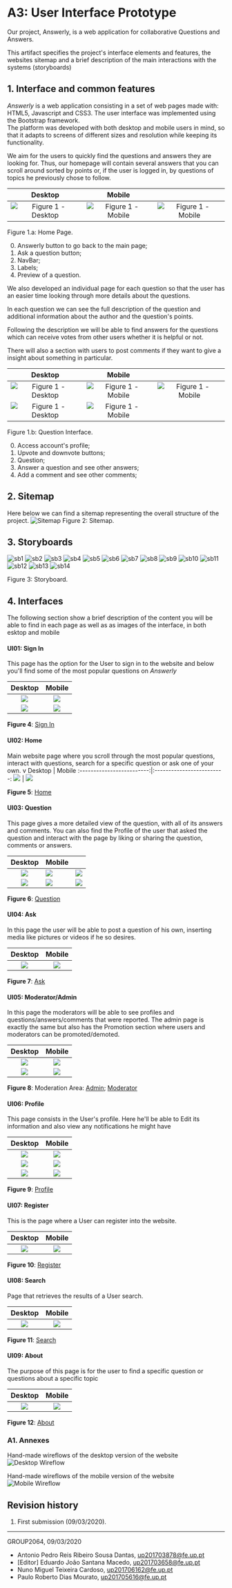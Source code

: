 # A3: User Interface Prototype

Our project, Answerly, is a web application for collaborative Questions and Answers.

This artifact specifies the project's interface elements and features, the websites sitemap and a brief description of the main interactions with the systems (storyboards)

## 1. Interface and common features

*Answerly* is a web application consisting in a set of web pages made with: HTML5, Javascript and CSS3. The user interface was implemented using the Bootstrap framework.  
The platform was developed with both desktop and mobile users in mind, so that it adapts to screens of different sizes and resolution while keeping its functionality.

We aim for the users to quickly find the questions and answers they are looking for. Thus, our homepage will contain several answers that you can scroll around sorted by points or, if the user is logged in, by questions of topics he previously chose to follow.

Desktop           |  Mobile | |
:-------------------------:|:-------------------------:|:-------------------------:
![Figure 1 - Desktop](./screenshots/HOME_D4.PNG) | ![Figure 1 - Mobile](./screenshots/HOME_M4.1.PNG) | ![Figure 1 - Mobile](./screenshots/HOME_M4.2.PNG) 

Figure 1.a: Home Page.

0. Answerly button to go back to the main page;
1. Ask a question button;
2. NavBar;
3. Labels;
4. Preview of a question.


We also developed an individual page for each question so that the user has an easier time looking through more details about the questions.

In each question we can see the full description of the question and additional information about the author and the question's points.

Following the description we will be able to find answers for the questions which can receive votes from other users whether it is helpful or not.

There will also a section with users to post comments if they want to give a insight about something in particular. 

|Desktop | Mobile | |
|:-------------------------:|:-------------------------:|:-------------------------:|
| ![Figure 1 - Desktop](./screenshots/question_D4.1.PNG) | ![Figure 1 - Mobile](./screenshots/question_M4.1.PNG) | ![Figure 1 - Mobile](./screenshots/question_M4.2.PNG) |
| ![Figure 1 - Desktop](./screenshots/question_D4.2.PNG) | ![Figure 1 - Mobile](./screenshots/question_M4.3.PNG) 

Figure 1.b: Question Interface.

0. Access account's profile;
1. Upvote and downvote buttons;
2. Question;
3. Answer a question and see other answers;
4. Add a comment and see other comments;

## 2. Sitemap

Here below we can find a sitemap representing the overall structure of the project.
![Sitemap](./screenshots/Sitemap.png)
Figure 2: Sitemap.



## 3. Storyboards

![sb1](./screenshots/index_D_1_sb.PNG)
![sb2](./screenshots/index_D_2_sb.jpg)
![sb3](./screenshots/reg_D_sb.PNG)
![sb4](./screenshots/HOME_D_sb.PNG)
![sb5](./screenshots/search_D_sb.PNG)
![sb6](./screenshots/question_D1_sb.jpeg)
![sb7](./screenshots/question_D2_sb.jpeg)
![sb8](./screenshots/profile_D1_sb.PNG)
![sb9](./screenshots/profile_D2_sb.PNG)
![sb10](./screenshots/profile_D3_sb.PNG)
![sb11](./screenshots/Ask_D_sb.PNG)
![sb12](./screenshots/Mod_D_sb.PNG)
![sb13](./screenshots/admin_D_sb.PNG)
![sb14](./screenshots/about_D_sb.PNG)

Figure 3: Storyboard.

## 4. Interfaces

The following section show a brief description of the content you will be able to find in each page as well as as images of the interface, in both  esktop and mobile

#### UI01: Sign In
This page has the option for the User to sign in to the website and below you'll find some of the most popular questions on *Answerly*

|Desktop           |  Mobile |
|:-------------------------:|:-------------------------:|
|![](./screenshots/index_D_1.PNG)  |  ![](./screenshots/index_M_1.PNG)  | 
|![](./screenshots/index_D_2.PNG)  |  ![](./screenshots/index_M_2.PNG)  | 

**Figure 4**: [Sign In](http://lbaw2064-piu.lbaw-prod.fe.up.pt/index.php)

#### UI02: Home
Main website page where you scroll through the most popular questions, interact with questions, search for a specific question or ask one of your own.
v
Desktop           |  Mobile
:-------------------------:|:-------------------------:
![](./screenshots/HOME_D.PNG)  |  ![](./screenshots/HOME_M.PNG)

**Figure 5**: [Home](http://lbaw2064-piu.lbaw-prod.fe.up.pt/pages/home.php)

#### UI03: Question
This page gives a more detailed view of the question, with all of its answers and comments. You can also find the Profile of the user that asked the question and interact with the page by liking or sharing the question, comments or answers.


Desktop           |  Mobile |  |
:-------------------------:|:-------------------------|:-------------------------:
![](./screenshots/question_D1.PNG)  |  ![](./screenshots/question_M1.PNG) | ![](./screenshots/question_M2.PNG) |
![](./screenshots/question_D2.PNG)  | ![](./screenshots/question_M3.PNG) | ![](./screenshots/question_M4.PNG) |

**Figure 6**: [Question](http://lbaw2064-piu.lbaw-prod.fe.up.pt/pages/question.php)

#### UI04: Ask
In this page the user will be able to post a question of his own, inserting media like pictures or videos if he so desires.

Desktop           |  Mobile
:-------------------------:|:-------------------------:
![](./screenshots/Ask_D.PNG)  |  ![](./screenshots/Ask_M.PNG) |

**Figure 7**: [Ask](http://lbaw2064-piu.lbaw-prod.fe.up.pt/pages/ask.php)

#### UI05: Moderator/Admin
In this page the moderators will be able to see profiles and questions/answers/comments that were reported. The admin page is exactly the same but also has the Promotion section where users and moderators can be promoted/demoted.

Desktop           |  Mobile
:-------------------------:|:-------------------------:
![](./screenshots/Mod_D.PNG)  |  ![](./screenshots/mod_M.PNG) |
![](./screenshots/admin_D.PNG)  |  ![](./screenshots/admin_M.PNG) |

**Figure 8**: Moderation Area: [Admin](http://lbaw2064-piu.lbaw-prod.fe.up.pt/pages/admin.php);
[Moderator](http://lbaw2064-piu.lbaw-prod.fe.up.pt/pages/moderator.php)

#### UI06: Profile
This page consists in the User's profile. Here he'll be able to Edit its information and also view any notifications he might have

Desktop           |  Mobile
:-------------------------:|:-------------------------:
![](./screenshots/profile_D1.PNG)  |  ![](./screenshots/profile_M1.PNG) |
![](./screenshots/profile_D2.PNG)  |  ![](./screenshots/profile_M2.PNG) |
![](./screenshots/profile_D3.PNG)  |  ![](./screenshots/profile_M3.PNG) |

**Figure 9**: [Profile](http://lbaw2064-piu.lbaw-prod.fe.up.pt/pages/profile.php)

#### UI07: Register
This is the page where a User can register into the website.

Desktop           |  Mobile
:-------------------------:|:-------------------------:
![](./screenshots/reg_D.PNG)  |  ![](./screenshots/reg_M.PNG) |

**Figure 10**: [Register](http://lbaw2064-piu.lbaw-prod.fe.up.pt/pages/register.php)

#### UI08: Search
Page that retrieves the results of a User search.

Desktop           |  Mobile
:-------------------------:|:-------------------------:
![](./screenshots/search_D.PNG) |  ![](./screenshots/search_M.PNG) |

**Figure 11**: [Search](http://lbaw2064-piu.lbaw-prod.fe.up.pt/pages/search.php)

#### UI09: About

The purpose of this page is for the user to find a specific question or questions about a specific topic

Desktop           |  Mobile
:-------------------------:|:-------------------------:
![](./screenshots/about_D.PNG)  | ![](./screenshots/about_M.PNG) |

**Figure 12**: [About](http://lbaw2064-piu.lbaw-prod.fe.up.pt/pages/about.php)





### A1. Annexes
Hand-made wireflows of the desktop version of the website
![Desktop Wireflow](./screenshots/desktop-wireflow.JPG)

Hand-made wireflows of the mobile version of the website
![Mobile Wireflow](./screenshots/mobile-wireflow.jpg)


## Revision history
1. First submission (09/03/2020).

------

GROUP2064, 09/03/2020

- Antonio Pedro Reis Ribeiro Sousa Dantas, up201703878@fe.up.pt
- [Editor] Eduardo João Santana Macedo, up201703658@fe.up.pt
- Nuno Miguel Teixeira Cardoso, up201706162@fe.up.pt
- Paulo Roberto Dias Mourato, up201705616@fe.up.pt
